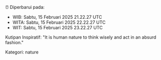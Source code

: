 ⏰ Diperbarui pada:
- WIB: Sabtu, 15 Februari 2025 21.22.27 UTC
- WITA: Sabtu, 15 Februari 2025 22.22.27 UTC
- WIT: Sabtu, 15 Februari 2025 23.22.27 UTC

Kutipan Inspiratif:
"It is human nature to think wisely and act in an absurd fashion."


Kategori: nature

